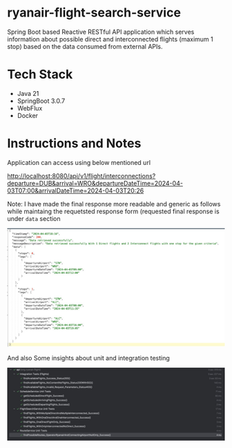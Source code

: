 # ryanair-flight-search-service
Spring Boot based Reactive RESTful API application which serves information about possible direct and interconnected flights (maximum 1 stop) based on the data consumed from external APIs.

# Tech Stack
- Java 21
- SpringBoot 3.0.7
- WebFlux
- Docker

# Instructions and Notes
Application can access using below mentioned url

[http://localhost:8080/api/v1/flight/interconnections?departure=DUB&arrival=WRO&departureDateTime=2024-04-03T07:00&arrivalDateTime=2024-04-03T20:26
](http://localhost:8080/api/v1/flight/interconnections?departure=STN&arrival=WRO&departureDateTime=2024-04-03T07:00&arrivalDateTime=2024-04-03T19:26)


Note: I have made the final response more readable and generic as follows while maintaing the requetsted response form (requested final response is under `data` section

![screenshot](scr_cpt.jpg)

And also Some insights about unit and integration testing

![screenshot](ut_test.jpg)

